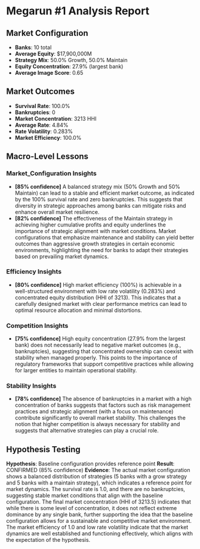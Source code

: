 # Megarun #1 Analysis Report

## Market Configuration
- **Banks**: 10 total
- **Average Equity**: $17,900,000M
- **Strategy Mix**: 50.0% Growth, 50.0% Maintain
- **Equity Concentration**: 27.9% (largest bank)
- **Average Image Score**: 0.65

## Market Outcomes
- **Survival Rate**: 100.0%
- **Bankruptcies**: 0
- **Market Concentration**: 3213 HHI
- **Average Rate**: 4.84%
- **Rate Volatility**: 0.283%
- **Market Efficiency**: 100.0%

## Macro-Level Lessons

### Market_Configuration Insights
- **[85% confidence]** A balanced strategy mix (50% Growth and 50% Maintain) can lead to a stable and efficient market outcome, as indicated by the 100% survival rate and zero bankruptcies. This suggests that diversity in strategic approaches among banks can mitigate risks and enhance overall market resilience.
- **[82% confidence]** The effectiveness of the Maintain strategy in achieving higher cumulative profits and equity underlines the importance of strategic alignment with market conditions. Market configurations that emphasize maintenance and stability can yield better outcomes than aggressive growth strategies in certain economic environments, highlighting the need for banks to adapt their strategies based on prevailing market dynamics.

### Efficiency Insights
- **[80% confidence]** High market efficiency (100%) is achievable in a well-structured environment with low rate volatility (0.283%) and concentrated equity distribution (HHI of 3213). This indicates that a carefully designed market with clear performance metrics can lead to optimal resource allocation and minimal distortions.

### Competition Insights
- **[75% confidence]** High equity concentration (27.9% from the largest bank) does not necessarily lead to negative market outcomes (e.g., bankruptcies), suggesting that concentrated ownership can coexist with stability when managed properly. This points to the importance of regulatory frameworks that support competitive practices while allowing for larger entities to maintain operational stability.

### Stability Insights
- **[78% confidence]** The absence of bankruptcies in a market with a high concentration of banks suggests that factors such as risk management practices and strategic alignment (with a focus on maintenance) contribute significantly to overall market stability. This challenges the notion that higher competition is always necessary for stability and suggests that alternative strategies can play a crucial role.

## Hypothesis Testing
**Hypothesis**: Baseline configuration provides reference point
**Result**: CONFIRMED (85% confidence)
**Evidence**: The actual market configuration shows a balanced distribution of strategies (5 banks with a grow strategy and 5 banks with a maintain strategy), which indicates a reference point for market dynamics. The survival rate is 1.0, and there are no bankruptcies, suggesting stable market conditions that align with the baseline configuration. The final market concentration (HHI of 3213.5) indicates that while there is some level of concentration, it does not reflect extreme dominance by any single bank, further supporting the idea that the baseline configuration allows for a sustainable and competitive market environment. The market efficiency of 1.0 and low rate volatility indicate that the market dynamics are well established and functioning effectively, which aligns with the expectation of the hypothesis.